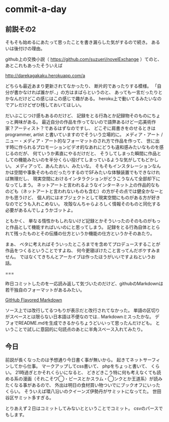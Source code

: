 commit-a-day
============


## 前説その2

そもそも始めるにあたって思ったことを書き漏らした気がするので続き。 あるいは後付けの理由。

github上の交換小説（ https://github.com/suzueri/novelExchange ）てのと、 あとこれもあったそういえば

http://darekagakaku.herokuapp.com/a

どちらも最近あまり更新されてなかったり、 断片的であったりする模様。 「自分が書かなければ誰かが..」の方はまばらというのと、 あっても一言だったりとかなんだけどこの感じはこの感じで趣がある。 heroku上で動いてるみたいなのでアレだけどぜひ残しておいてほしい。

だいぶこじつけ感もあるのだけど、 記録をとる行為とか記録物そのものにちょっと興味がある。 最近自分の作品を作ってないので語弊あるけど一応美術作家？アーティスト？であるはずなのですし、 どこぞに肩書きをのせるときは programmer, artist と書いていますのでそういう立場的に。
メディア・アート / ニュー・メディア・アート的なフォーマットのされ方で作品を作って、 世に出す時に作られるプロモーションビデオ的なあれにどうも違和感みたいなものを感じるのだが、 何ていうか素直にやるだけだと、 そうしてしまった瞬間に作品としての機能みたいのを半分くらい投げてしまっているような気がしてもどかしい。 メディアって、あんたおい、みたいな。
そもそもインスタレーションなんかは空間や事象そのものだったりするのでSFみたいな体験装置でもできなければ無理だし、 現実空間におけるインタラクションがどうこうなんて全部却下になってしまう。 ネットアートと言われるようなインターネット上の作品的なものども（ネットアートと言われないものも含む）の方がその点では健全かなーとかも思うけど、 個人的にはオブジェクトとして現実空間にものがある方が好きなのでどうも入れこめない。
攻殻なんちゃらよろしく情報そのものと同化する必要があるんでしょうかゴットよ。

ともかく、 単なる惰性かもしれないけど記録とかそういったのそのものがもっと作品として機能すればいいのにと思ってしまう。 記録をとる行為自体ととられて残ったものとその伝播の仕方というか機能の仕方というかそのあたり。

まぁ、 ベタに考えればそういったところまでを含めてプロデュースすることが作品をつくるということですよね、 何今更寝ぼけたこと言ってんだボケすみません。
ではなくてきちんとアーカイブは作ったほうがいいですよねというお話。

===

昨日コミットしたのを一応読み返して気づいたのだけど、githubのMarkdownは若干独自のフォーマットがあるみたい。

[GitHub Flavored Markdown](https://help.github.com/articles/github-flavored-markdown)

ソース上では改行してるつもりが表示だと改行されてなかった。 単語の区切りがスペースとは限らない日本語は不便なのでは.. Markdownミスったかな。 デフォでREADME.mdを生成できるからちょうどいいって思ったんだけども。
ということで試しに意図的に句読点のあとに半角スペース入れてみたり。


## 今日

前説が長くなったのは予想通り今日書く事が無いから。 起きてネットサーフィンしてから仕事。 マークアップしてcss書いて、 phpをちょっと書いて、 くらい。
21時過ぎとかそれくらいになると、 どきどきこう特に何も考えなくても読める系の漫画（それこそワ◯・ピースとかスラム・◯ンクとか王道系）が読みたくなる事があるので、 外出は明日の食材買い物ついでにブックオフにいったくらい。
そういえば環八沿いのクイーンズ伊勢丹がサミットになってた。 世田谷区サミット多すぎる。

とりあえず２日はコミットしてみないとということでコミット。 csvのパースでもします。
